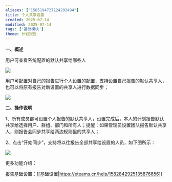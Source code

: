 ```yaml
---
aliases: ["1585194727124202494"]
title: 个人共享设置
created: 2025-07-14
modified: 2025-07-14
tags: ['基础模块']
theme: 计划报告
---
```


**一、概述**

用户可查看系统配置的默认共享给哪些人

![](44d65f9fcde5a90179159ebc115b4370.jpg)

用户可配置对自己的报告进行个人设置的配置，支持设置自己报告的默认共享人，也可以将原有报告对新设置的共享人进行数据同步；

![](c9d72a4b2bd19806fe7f3f55c2901ef8.jpg)

**二、操作说明**

1、所有成员都可设置个人报告的默认共享人，设置完成后，本人的计划报告默认共享给选择用户、群组、部门和所有人；提醒：如果管理员设置团队报告默认共享人，则报告会同步共享给两边规则里的共享人；

2、点击“开始同步”，支持将以往报告全部共享给设置的人员，如下图所示：

![](c9d72a4b2bd19806fe7f3f55c2901ef8.jpg)

更多功能介绍：

报告基础设置：[[基础设置|https://eteams.cn/help/1582842925135876656]]